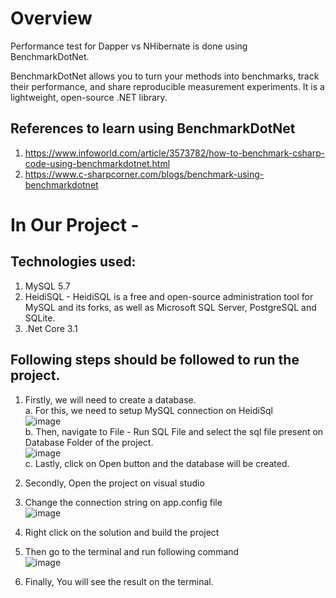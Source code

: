 # Overview
Performance test for Dapper vs NHibernate is done using BenchmarkDotNet.

BenchmarkDotNet allows you to turn your methods into benchmarks, track their performance, and share reproducible measurement experiments. It is a lightweight, open-source .NET library.

## References to learn using BenchmarkDotNet
  1. https://www.infoworld.com/article/3573782/how-to-benchmark-csharp-code-using-benchmarkdotnet.html
  2. https://www.c-sharpcorner.com/blogs/benchmark-using-benchmarkdotnet

# In Our Project -
## Technologies used:
  1. MySQL 5.7
  2. HeidiSQL - HeidiSQL is a free and open-source administration tool for MySQL and its forks, as well as Microsoft SQL Server, PostgreSQL and SQLite.
  3. .Net Core 3.1

## Following steps should be followed to run the project.

  1. Firstly, we will need to create a database. <br />
     a. For this, we need to setup MySQL connection on HeidiSql <br />
      ![image](https://user-images.githubusercontent.com/101630934/158521700-8784e8cb-2876-446f-b208-2d27b33bb15a.png) <br />
     b. Then, navigate to File - Run SQL File and select the sql file present on Database Folder of the project. <br />
      ![image](https://user-images.githubusercontent.com/101630934/158522220-9ea4368f-20e3-4aa7-8e2b-d6f4a38c9bed.png) <br />
     c. Lastly, click on Open button and the database will be created. <br />
     
  2. Secondly, Open the project on visual studio <br />
  3. Change the connection string on app.config file <br />
    ![image](https://user-images.githubusercontent.com/101630934/158523938-83855433-7655-45d1-86f2-633f61d1ce19.png) <br />
   
  4. Right click on the solution and build the project <br />
  5. Then go to the terminal and run following command <br />
     ![image](https://user-images.githubusercontent.com/101630934/158523036-6d3c1e47-73f3-42dc-bef6-4e6430ba5b97.png) <br />
  6. Finally, You will see the result on the terminal. <br />

 

